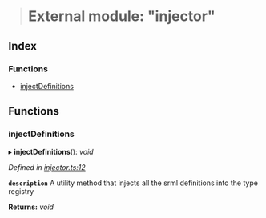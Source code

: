 > # External module: "injector"

## Index

### Functions

* [injectDefinitions](_injector_.md#injectdefinitions)

## Functions

###  injectDefinitions

▸ **injectDefinitions**(): *void*

*Defined in [injector.ts:12](https://github.com/polkadot-js/api/blob/60148f2/packages/types/src/injector.ts#L12)*

**`description`** A utility method that injects all the srml definitions into the type registry

**Returns:** *void*